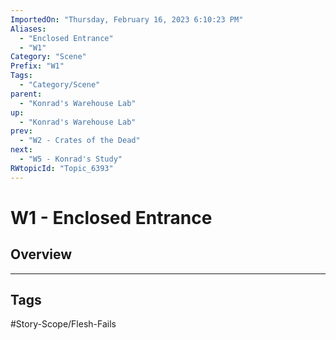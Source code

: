 ```yaml
---
ImportedOn: "Thursday, February 16, 2023 6:10:23 PM"
Aliases:
  - "Enclosed Entrance"
  - "W1"
Category: "Scene"
Prefix: "W1"
Tags:
  - "Category/Scene"
parent:
  - "Konrad's Warehouse Lab"
up:
  - "Konrad's Warehouse Lab"
prev:
  - "W2 - Crates of the Dead"
next:
  - "W5 - Konrad's Study"
RWtopicId: "Topic_6393"
---
```

# W1 - Enclosed Entrance
## Overview

---
## Tags
#Story-Scope/Flesh-Fails

